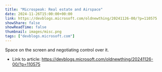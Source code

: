 ```yaml
---
title: "Microspeak: Real estate and Airspace"
date: 2024-11-26T15:00:00+00:00
link: https://devblogs.microsoft.com/oldnewthing/20241126-00/?p=110575
showShare: false
showReadTime: false
thumbnail: images/misc.png
tags: ["devblogs.microsoft.com"]
---
```

Space on the screen and negotiating control over it.

- Link to article: https://devblogs.microsoft.com/oldnewthing/20241126-00/?p=110575